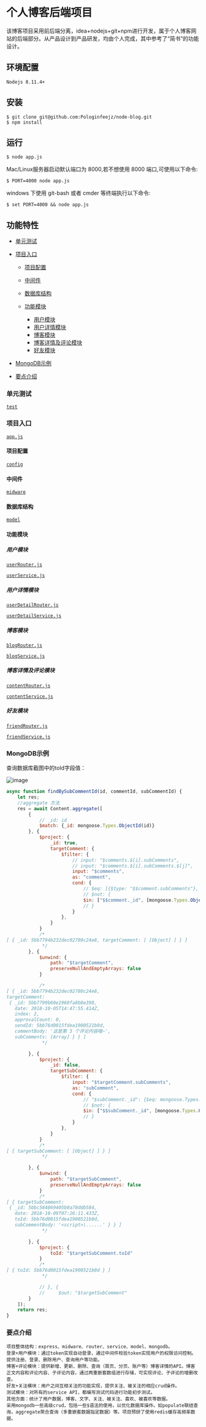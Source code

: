# **个人博客后端项目**

该博客项目采用前后端分离，idea+nodejs+git+npm进行开发，属于个人博客网站的后端部分。从产品设计到产品研发，均由个人完成，其中参考了“简书”的功能设计。

## 环境配置

```Nodejs 8.11.4+```

## 安装

```
$ git clone git@github.com:Pologinfeejz/node-blog.git
$ npm install
```

## 运行

```$ node app.js```

 Mac/Linux服务器启动默认端口为 8000,若不想使用 8000 端口,可使用以下命令:

```$ PORT=4000 node app.js```

windows 下使用 git-bash 或者 cmder 等终端执行以下命令:

```$ set PORT=4000 && node app.js```

## 功能特性

- [单元测试](#单元测试)

- [项目入口](#项目入口)

  - [项目配置](#项目配置)

  - [中间件](#中间件)

  - [数据库结构](#数据库结构)
  - [功能模块](#功能模块)
    - [用户模块](#用户模块)
    - [用户详情模块](#用户详情模块)
    - [博客模块](#博客模块)
    - [博客详情及评论模块](#博客详情及评论模块)
    - [好友模块](#好友模块)

- [MongoDB示例](#MongoDB示例)

- [要点介绍](#要点介绍)

### 单元测试

[`test`](https://github.com/Pologinfeejz/node-blog/tree/master/test)

### 项目入口

[`app.js`](https://github.com/Pologinfeejz/node-blog/blob/master/app.js)

#### 项目配置

[`config`](https://github.com/Pologinfeejz/node-blog/tree/master/config)

#### 中间件

[`midware`](https://github.com/Pologinfeejz/node-blog/tree/master/midware)

#### 数据库结构

[`model`](https://github.com/Pologinfeejz/node-blog/tree/master/model)

#### 功能模块

##### 用户模块

[`userRouter.js`](https://github.com/Pologinfeejz/node-blog/blob/master/router/userRouter.js)

[`userService.js`](https://github.com/Pologinfeejz/node-blog/blob/master/service/userService.js)

##### 用户详情模块

[`userDetailRouter.js`](https://github.com/Pologinfeejz/node-blog/blob/master/router/userDetailRouter.js)

[`userDetailService.js`](https://github.com/Pologinfeejz/node-blog/blob/master/service/userDetailService.js)

##### 博客模块

[`blogRouter.js`](https://github.com/Pologinfeejz/node-blog/blob/master/router/blogRouter.js)

[`blogService.js`](https://github.com/Pologinfeejz/node-blog/blob/master/service/blogService.js)

##### 博客详情及评论模块

[`contentRouter.js`](https://github.com/Pologinfeejz/node-blog/blob/master/router/contentRouter.js)

[`contentService.js`](https://github.com/Pologinfeejz/node-blog/blob/master/service/contentService.js)

##### 好友模块

[`friendRouter.js`](https://github.com/Pologinfeejz/node-blog/blob/master/router/friendRouter.js)

[`friendService.js`](https://github.com/Pologinfeejz/node-blog/blob/master/service/friendService.js)

### MongoDB示例

查询数据库截图中的toId字段值：

![image](https://github.com/Pologinfeejz/node-blog/mongodb_aggregate.jpg)

```javascript
async function findBySubCommentId(id, commentId, subCommentId) {
    let res;
    //aggregate 方法
    res = await Content.aggregate([
        {
            // _id: id
            $match: {_id: mongoose.Types.ObjectId(id)}
        }, {
            $project: {
                _id: true,
                targetComment: {
                    $filter: {
                        // input: "$comments.$[i].subComments",
                        // input: "$comments.$[i].subComments.$[j]",
                        input: "$comments",
                        as: "comment",
                        cond: {
                            // $eq: [{$type: "$$comment.subComments"}, "array"]
                            // $not: {
                            $in: ["$$comment._id", [mongoose.Types.ObjectId(commentId)]]
                            // }
                        }
                    },
                }
            }
            /*
[ { _id: 5bb7794b232dec02780c24e8, targetComment: [ [Object] ] } ]
             */
        }, {
            $unwind: {
                path: "$targetComment",
                preserveNullAndEmptyArrays: false
            }

            /*
[ { _id: 5bb7794b232dec02780c24e8,
targetComment:
 { _id: 5bb7799b60e1960fa8b8e398,
   date: 2018-10-05T14:47:55.414Z,
   index: 2,
   approvalCount: 0,
   sendId: 5bb76d0015fdea1900521b0d,
   commentBody: '这是第 3 个评论内容哦~',
   subComments: [Array] } } ]
             */

        }, {
            $project: {
                _id: false,
                targetSubComment: {
                    $filter: {
                        input: "$targetComment.subComments",
                        as: "subComment",
                        cond: {
                            // "$subComment._id": {$eq: mongoose.Types.ObjectId(subCommentId)}
                            // $not: {
                            $in: ["$$subComment._id", [mongoose.Types.ObjectId(subCommentId)]]
                            // }
                        }
                    },
                }
            }
            /*
[ { targetSubComment: [ [Object] ] } ]
             */

        }, {
            $unwind: {
                path: "$targetSubComment",
                preserveNullAndEmptyArrays: false
            }
            /*
[ { targetSubComment:
 { _id: 5bbc584869405b0a70ddb584,
   date: 2018-10-09T07:26:11.433Z,
   toId: 5bb76d0015fdea1900521b0d,
   subCommentBody: '<script>\......' } } ]
             */

        }, {
            $project: {
                toId: "$targetSubComment.toId"
            }
            /*
[ { toId: 5bb76d0015fdea1900521b0d } ]
             */

            // }, {
            //     $out: "$targetSubComment"
        }
    ]);
    return res;
}
```

### 要点介绍

```
项目整体结构：express、midware、router、service、model、mongodb。
登录+用户模块：通过token实现自动登录，通过中间件校验token实现用户的权限访问控制。提供注册、登录、删除用户、查询用户等功能。
博客+评论模块：提供新增、更新、删除、查询（首页、分页、账户等）博客详情的API。博客正文内容和评论内容、子评论内容，通过两重嵌套数组进行存储，可实现评论、子评论的增删改查。
好友+关注模块：用户之间互相关注的功能实现，提供关注、被关注的相应crud操作。
测试模块：对所有的service API，都编写测试代码进行功能初步测试。
其他方面：统计了用户数据，博客、文字、关注、被关注、喜欢、被喜欢等数据。
采用mongodb一些高级crud，包括一些$语法的使用，以优化数据库操作。如populate联结查询，aggregate聚合查询（多重嵌套数据指定数据）等。项目预研了使用redis缓存高频率数据。
```